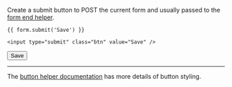 Create a submit button to POST the current form and usually passed to the [form end helper](./End).

	{{ form.submit('Save') }}

	<input type="submit" class="btn" value="Save" />

<input type="submit" class="btn" value="Save" />

----

The [button helper documentation](../HTML_helper/Buttons) has more details of button styling.

